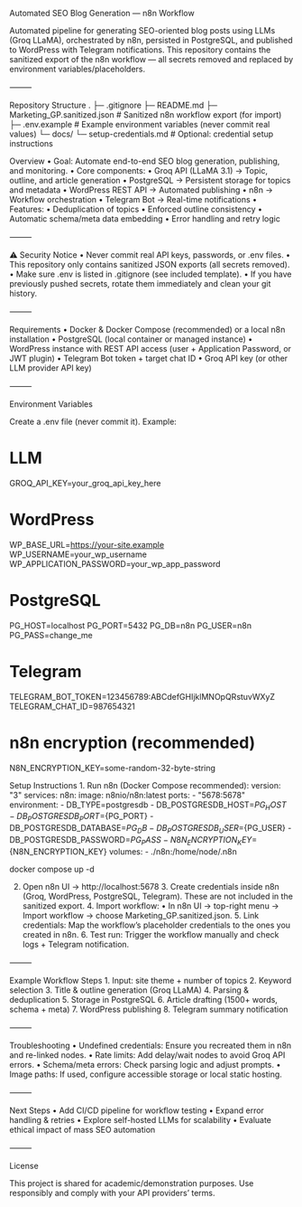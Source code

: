Automated SEO Blog Generation — n8n Workflow

Automated pipeline for generating SEO-oriented blog posts using LLMs (Groq LLaMA), orchestrated by n8n, persisted in PostgreSQL, and published to WordPress with Telegram notifications.
This repository contains the sanitized export of the n8n workflow — all secrets removed and replaced by environment variables/placeholders.

⸻

Repository Structure
.
├─ .gitignore
├─ README.md
├─ Marketing_GP.sanitized.json    # Sanitized n8n workflow export (for import)
├─ .env.example                   # Example environment variables (never commit real values)
└─ docs/
   └─ setup-credentials.md        # Optional: credential setup instructions

   Overview
	•	Goal: Automate end-to-end SEO blog generation, publishing, and monitoring.
	•	Core components:
	•	Groq API (LLaMA 3.1) → Topic, outline, and article generation
	•	PostgreSQL → Persistent storage for topics and metadata
	•	WordPress REST API → Automated publishing
	•	n8n → Workflow orchestration
	•	Telegram Bot → Real-time notifications
	•	Features:
	•	Deduplication of topics
	•	Enforced outline consistency
	•	Automatic schema/meta data embedding
	•	Error handling and retry logic

⸻

⚠️ Security Notice
	•	Never commit real API keys, passwords, or .env files.
	•	This repository only contains sanitized JSON exports (all secrets removed).
	•	Make sure .env is listed in .gitignore (see included template).
	•	If you have previously pushed secrets, rotate them immediately and clean your git history.

⸻

Requirements
	•	Docker & Docker Compose (recommended) or a local n8n installation
	•	PostgreSQL (local container or managed instance)
	•	WordPress instance with REST API access (user + Application Password, or JWT plugin)
	•	Telegram Bot token + target chat ID
	•	Groq API key (or other LLM provider API key)

⸻

Environment Variables

Create a .env file (never commit it). Example:
# LLM
GROQ_API_KEY=your_groq_api_key_here

# WordPress
WP_BASE_URL=https://your-site.example
WP_USERNAME=your_wp_username
WP_APPLICATION_PASSWORD=your_wp_app_password

# PostgreSQL
PG_HOST=localhost
PG_PORT=5432
PG_DB=n8n
PG_USER=n8n
PG_PASS=change_me

# Telegram
TELEGRAM_BOT_TOKEN=123456789:ABCdefGHIjklMNOpQRstuvWXyZ
TELEGRAM_CHAT_ID=987654321

# n8n encryption (recommended)
N8N_ENCRYPTION_KEY=some-random-32-byte-string

Setup Instructions
	1.	Run n8n (Docker Compose recommended):
    version: "3"
services:
  n8n:
    image: n8nio/n8n:latest
    ports:
      - "5678:5678"
    environment:
      - DB_TYPE=postgresdb
      - DB_POSTGRESDB_HOST=${PG_HOST}
      - DB_POSTGRESDB_PORT=${PG_PORT}
      - DB_POSTGRESDB_DATABASE=${PG_DB}
      - DB_POSTGRESDB_USER=${PG_USER}
      - DB_POSTGRESDB_PASSWORD=${PG_PASS}
      - N8N_ENCRYPTION_KEY=${N8N_ENCRYPTION_KEY}
    volumes:
      - ./n8n:/home/node/.n8n

  docker compose up -d

 2.	Open n8n UI → http://localhost:5678
	3.	Create credentials inside n8n (Groq, WordPress, PostgreSQL, Telegram).
These are not included in the sanitized export.
	4.	Import workflow:
	•	In n8n UI → top-right menu → Import workflow → choose Marketing_GP.sanitized.json.
	5.	Link credentials:
Map the workflow’s placeholder credentials to the ones you created in n8n.
	6.	Test run:
Trigger the workflow manually and check logs + Telegram notification.

⸻

Example Workflow Steps
	1.	Input: site theme + number of topics
	2.	Keyword selection
	3.	Title & outline generation (Groq LLaMA)
	4.	Parsing & deduplication
	5.	Storage in PostgreSQL
	6.	Article drafting (1500+ words, schema + meta)
	7.	WordPress publishing
	8.	Telegram summary notification

⸻

Troubleshooting
	•	Undefined credentials: Ensure you recreated them in n8n and re-linked nodes.
	•	Rate limits: Add delay/wait nodes to avoid Groq API errors.
	•	Schema/meta errors: Check parsing logic and adjust prompts.
	•	Image paths: If used, configure accessible storage or local static hosting.

⸻

Next Steps
	•	Add CI/CD pipeline for workflow testing
	•	Expand error handling & retries
	•	Explore self-hosted LLMs for scalability
	•	Evaluate ethical impact of mass SEO automation

⸻

License

This project is shared for academic/demonstration purposes.
Use responsibly and comply with your API providers’ terms.
     
